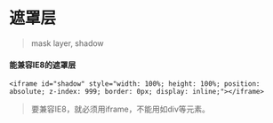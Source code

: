 # 遮罩层
> mask layer, shadow

#### 能兼容IE8的遮罩层
`<iframe id="shadow" style="width: 100%; height: 100%; position: absolute; z-index: 999; border: 0px; display: inline;"></iframe>`
> 要兼容IE8，就必须用iframe，不能用如div等元素。
